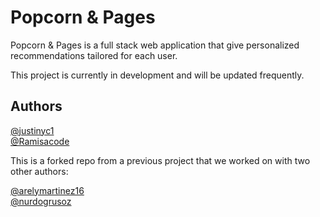 # Popcorn & Pages

Popcorn & Pages is a full stack web application that give personalized recommendations tailored for each user.

This project is currently in development and will be updated frequently.


## Authors
[@justinyc1](https://github.com/justinyc1/)  
[@Ramisacode](https://github.com/Ramisacode/)  

This is a forked repo from a previous project that we worked on with two other authors:

[@arelymartinez16](https://github.com/arelymartinez16/)  
[@nurdogrusoz](https://github.com/nurdogrusoz/)
